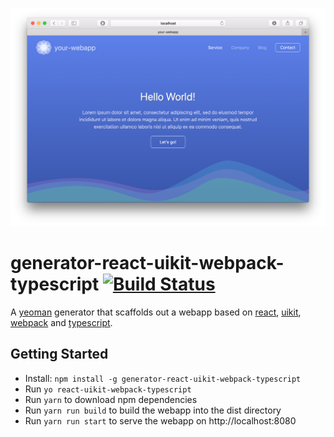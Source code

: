 <p align="center">
  <img src=".github/screenshot.png" alt="screenshot" width="600px" />
</p>

# generator-react-uikit-webpack-typescript [![Build Status](https://travis-ci.org/KonstantinLukaschenko/generator-react-uikit-webpack-typescript.svg?branch=master)](https://travis-ci.org/KonstantinLukaschenko/generator-react-uikit-webpack-typescript)
A [yeoman](https://yeoman.io) generator that scaffolds out
a webapp based on [react](https://reactjs.org), [uikit](https://getuikit.com), [webpack](https://webpack.js.org) and [typescript](https://www.typescriptlang.org).

## Getting Started

 * Install: `npm install -g generator-react-uikit-webpack-typescript`
 * Run `yo react-uikit-webpack-typescript`
 * Run `yarn` to download npm dependencies
 * Run `yarn run build` to build the webapp into the dist directory
 * Run `yarn run start` to serve the webapp on http://localhost:8080
